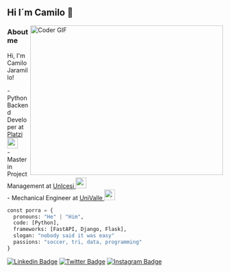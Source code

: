 ## Hi I´m Camilo 👋  

<img align="right" frameBorder="0" src="https://media.giphy.com/media/qgQUggAC3Pfv687qPC/giphy.gif" alt="Coder GIF" width="450" height="350">


### About me
<p align="left">
Hi, I'm Camilo Jaramillo! 
<p> - Python Backend Developer at <a href="http://platzi.com/home">Platzi  </a><img src="https://media.giphy.com/media/fYSnHlufseco8Fh93Z/giphy.gif" width="25">
</br> - Master in Project Management at <a href="https://icesi.edu.co/home">UnIcesi  </a><img src="https://media.giphy.com/media/fYSnHlufseco8Fh93Z/giphy.gif" width="25">
</br> - Mechanical Engineer at <a href="https://www.univalle.edu.co/">UniValle  </a><img src="https://media.giphy.com/media/fYSnHlufseco8Fh93Z/giphy.gif" width="25">

```Python
const porra = {
  pronouns: "He" | "Him",
  code: [Python],
  frameworks: [FastAPI, Django, Flask],
  slogan: "nobody said it was easy"
  passions: "soccer, tri, data, programming"
}
```
[![Linkedin Badge](https://img.shields.io/badge/-CamiloJaramillo-blue?style=flat&logo=Linkedin&logoColor=white&link=https://www.linkedin.com/in/camilo-jaramillo-076655b8/)](https://www.linkedin.com/in/camilo-jaramillo-076655b8/)
[![Twitter Badge](https://img.shields.io/badge/-@cajving-1ca0f1?style=flat&labelColor=1ca0f1&logo=twitter&logoColor=white&link=https://twitter.com/cajving)](https://twitter.com/cajving)
[![Instagram Badge](https://img.shields.io/badge/-@cajv88-D32B5C?style=flat&logo=instagram&logoColor=white&link=https://instagram.com/cajv88/)](https://instagram.com/cajv88)

<!--
**Porra8802/Porra8802** is a ✨ _special_ ✨ repository because its `README.md` (this file) appears on your GitHub profile.


<h2> 
Here are some ideas to get you started:

- 🔭 I’m currently working on ...
- 🌱 I’m currently learning ...
- 👯 I’m looking to collaborate on ...
- 🤔 I’m looking for help with ...
- 💬 Ask me about ...
- 📫 How to reach me: ...
- 😄 Pronouns: ...
- ⚡ Fun fact: ...
-->
